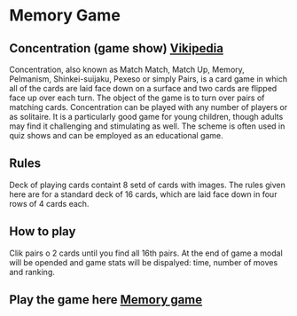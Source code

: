 # Memory Game 

## Concentration (game show) [Vikipedia](https://en.wikipedia.org/wiki/Concentration_(game_show))

Concentration, also known as Match Match, Match Up, Memory, Pelmanism, Shinkei-suijaku, Pexeso or simply Pairs, is a card game in which all of the cards are laid face down on a surface and two cards are flipped face up over each turn. The object of the game is to turn over pairs of matching cards. Concentration can be played with any number of players or as solitaire. It is a particularly good game for young children, though adults may find it challenging and stimulating as well. The scheme is often used in quiz shows and can be employed as an educational game.

## Rules

Deck of playing cards containt 8 setd of cards with images. The rules given here are for a standard deck of 16 cards, which are laid face down in four rows of 4 cards each.

## How to play

Clik pairs o 2 cards until you find all 16th pairs.
At the end of game a modal will be opended and game stats will be dispalyed: time, number of moves and ranking.

## Play the game here [Memory game](https://ionelro.github.io/)
